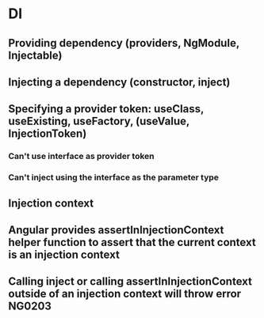 # DI
## Providing dependency (providers, NgModule, Injectable)
## Injecting a dependency (constructor, inject)
## Specifying a provider token: useClass, useExisting, useFactory, (useValue, InjectionToken)
### Can't use interface as provider token
### Can't inject using the interface as the parameter type

## Injection context
## Angular provides assertInInjectionContext helper function to assert that the current context is an injection context
## Calling inject or calling assertInInjectionContext outside of an injection context will throw error NG0203
